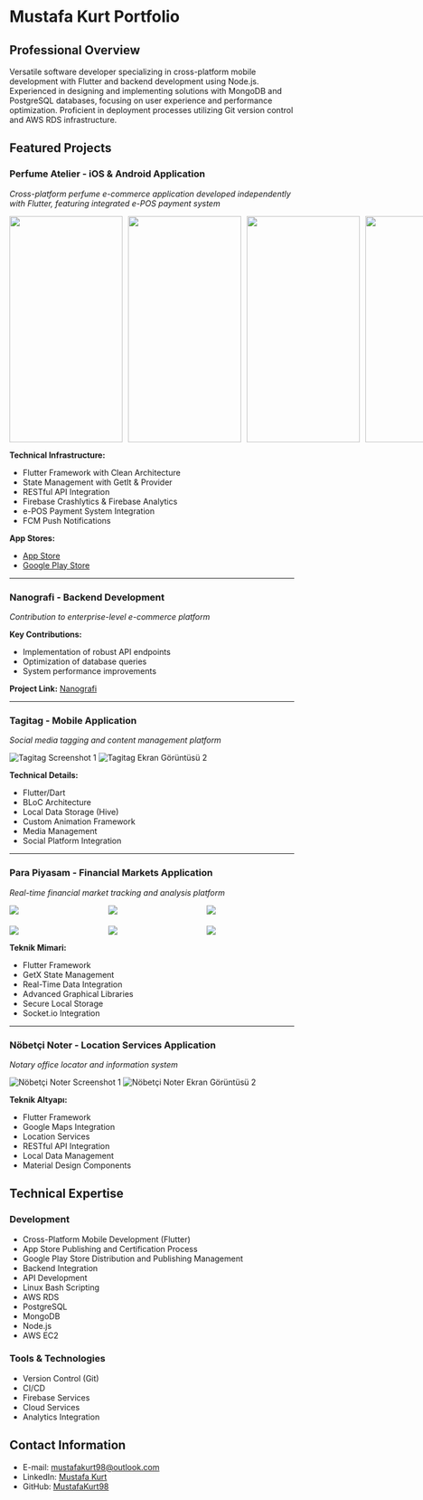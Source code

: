 # Mustafa Kurt Portfolio

## Professional Overview
Versatile software developer specializing in cross-platform mobile development with Flutter and backend development using Node.js. Experienced in designing and implementing solutions with MongoDB and PostgreSQL databases, focusing on user experience and performance optimization. Proficient in deployment processes utilizing Git version control and AWS RDS infrastructure.

## Featured Projects

### Perfume Atelier - iOS & Android Application
*Cross-platform perfume e-commerce application developed independently with Flutter, featuring integrated e-POS payment system*

<div style="display: flex; flex-direction: row; gap: 10px; justify-content: space-between; align-items: center;">
<img src="./assets/perfume_atelier/IMG_2228-portrait.png" width="200" height="400" style="object-fit: cover;">
<img src="./assets/perfume_atelier/IMG_2229-portrait.png" width="200" height="400" style="object-fit: cover;">
<img src="./assets/perfume_atelier/IMG_2230-portrait.png" width="200" height="400" style="object-fit: cover;">
<img src="./assets/perfume_atelier/IMG_2231-portrait.png" width="200" height="400" style="object-fit: cover;">
</div>


**Technical Infrastructure:**
- Flutter Framework with Clean Architecture
- State Management with GetIt & Provider
- RESTful API Integration
- Firebase Crashlytics & Firebase Analytics
- e-POS Payment System Integration
- FCM Push Notifications

**App Stores:**
- [App Store](https://apps.apple.com/tr/app/perfume-atelier/id6505069260?l=tr)
- [Google Play Store](https://play.google.com/store/apps/details?id=com.osicrew.perfume_atelier&hl=tr)

---

### Nanografi - Backend Development
*Contribution to enterprise-level e-commerce platform*

**Key Contributions:**
- Implementation of robust API endpoints
- Optimization of database queries
- System performance improvements

**Project Link:** [Nanografi](https://nanografi.com)

---

### Tagitag - Mobile Application
*Social media tagging and content management platform*

![Tagitag Screenshot 1](./assets/images/tagitag/screenshot1.png)
![Tagitag Ekran Görüntüsü 2](./assets/images/tagitag/screenshot2.png)

**Technical Details:**
- Flutter/Dart
- BLoC Architecture
- Local Data Storage (Hive)
- Custom Animation Framework
- Media Management
- Social Platform Integration

---

### Para Piyasam - Financial Markets Application
*Real-time financial market tracking and analysis platform*

<div style="display: flex; flex-direction: column; gap: 20px;">
  <div style="display: flex; flex-direction: row; gap: 10px; justify-content: space-between;">
    <img src="./assets/para_piyasam/1.png" style="flex: 1; margin-right: 10px;">
    <img src="./assets/para_piyasam/2.png" style="flex: 1; margin-right: 10px;">
    <img src="./assets/para_piyasam/3.png" style="flex: 1;">
  </div>
  <div style="display: flex; flex-direction: row; gap: 10px; justify-content: space-between;">
    <img src="./assets/para_piyasam/4.png" style="flex: 1; margin-right: 10px;">
    <img src="./assets/para_piyasam/5.png" style="flex: 1; margin-right: 10px;">
    <img src="./assets/para_piyasam/6.png" style="flex: 1;">
  </div>
</div>

**Teknik Mimari:**
- Flutter Framework
- GetX State Management
- Real-Time Data Integration
- Advanced Graphical Libraries
- Secure Local Storage
- Socket.io Integration

---

### Nöbetçi Noter - Location Services Application
*Notary office locator and information system*

![Nöbetçi Noter Screenshot 1](./assets/images/nobetci_noter/screenshot1.png)
![Nöbetçi Noter Ekran Görüntüsü 2](./assets/images/nobetci_noter/screenshot2.png)

**Teknik Altyapı:**
- Flutter Framework
- Google Maps Integration
- Location Services
- RESTful API Integration
- Local Data Management
- Material Design Components

## Technical Expertise

### Development
- Cross-Platform Mobile Development (Flutter)
- App Store Publishing and Certification Process
- Google Play Store Distribution and Publishing Management
- Backend Integration
- API Development
- Linux Bash Scripting
- AWS RDS
- PostgreSQL
- MongoDB
- Node.js
- AWS EC2

### Tools & Technologies
- Version Control (Git)
- CI/CD
- Firebase Services
- Cloud Services
- Analytics Integration

## Contact Information
- E-mail: [mustafakurt98@outlook.com](mailto:mustafakurt98@outlook.com)
- LinkedIn: [Mustafa Kurt](https://linkedin.com/in/mustafakurt98)
- GitHub: [MustafaKurt98](https://github.com/mustafakurt98)
